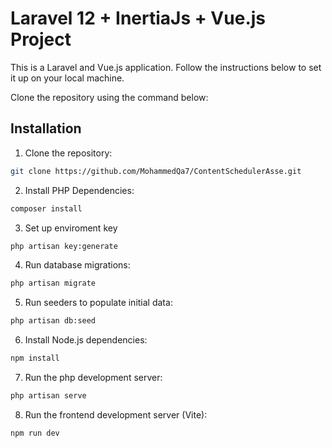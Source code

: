 # Laravel 12 + InertiaJs + Vue.js  Project

This is a Laravel and Vue.js application. Follow the instructions below to set it up on your local machine.

Clone the repository using the command below:

## Installation
1. Clone the repository:
```bash
git clone https://github.com/MohammedQa7/ContentSchedulerAsse.git
```

2. Install PHP Dependencies:
```bash
composer install
 ```
3. Set up enviroment key
```bash
php artisan key:generate
 ```

4. Run database migrations:
```bash
php artisan migrate
 ```

5. Run seeders to populate initial data:
```bash
php artisan db:seed
 ```

6. Install Node.js dependencies:
```bash
npm install
 ```

7. Run the php development server:
```bash
php artisan serve
 ```
8. Run the frontend development server (Vite):
```bash
npm run dev
 ```
